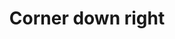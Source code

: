 ---
title: Corner down right
tags: ["corner", "down", "right", "direction", "pointer"]
icon: corner-down-right
svg: '<svg xmlns="http://www.w3.org/2000/svg" width="24" height="24" fill="none" viewBox="0 0 24 24" stroke-width="1.5" stroke-linecap="round" stroke-linejoin="round" stroke="currentColor"><path d="M19 13.973H9a4 4 0 0 1-4-4V5m14 8.973-4.78-5.027M19 13.973 14.22 19"/></svg>'
---